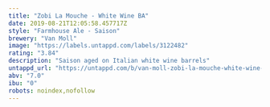 ```yaml
---
title: "Zobi La Mouche - White Wine BA"
date: 2019-08-21T12:05:58.457717Z
style: "Farmhouse Ale - Saison"
brewery: "Van Moll"
image: "https://labels.untappd.com/labels/3122482"
rating: "3.84"
description: "Saison aged on Italian white wine barrels"
untappd_url: "https://untappd.com/b/van-moll-zobi-la-mouche-white-wine-ba/3122482"
abv: "7.0"
ibu: "0"
robots: noindex,nofollow
---
```

